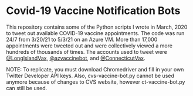 # Covid-19 Vaccine Notification Bots
This repository contains some of the Python scripts I wrote in March, 2020 to tweet out available COVID-19 vaccine appointments. The code was run 24/7 from 3/20/21 to 5/3/21 on an Azure VM. More than 17,000 appointments were tweeted out and were collectively viewed a more hundreds of thousands of times. The accounts used to tweet were [@LongIslandVax](https://twitter.com/longislandvax), [@azvaccinebot](https://twitter.com/azvaccinebot), and [@ConnecticutVax](https://twitter.com/connecticutvax). 


NOTE: To replicate, you must download Chromedriver and fill in your own Twitter Developer API keys. Also, cvs-vaccine-bot.py cannot be used anymore because of changes to CVS website, however ct-vaccine-bot.py can still be used.
